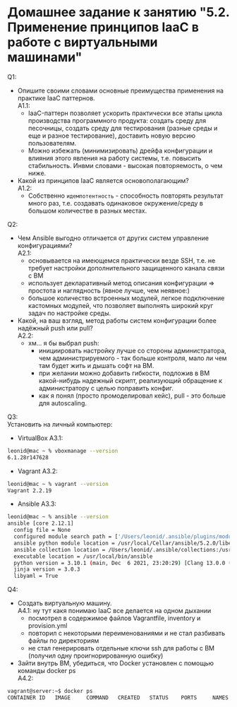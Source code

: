 # Домашнее задание к занятию "5.2. Применение принципов IaaC в работе с виртуальными машинами"

Q1:
- Опишите своими словами основные преимущества применения на практике IaaC паттернов.  
A1.1:
  - IaaC-паттерн позволяет ускорить практически все этапы цикла производства программного продукта: создать среду для песочницы, создать среду для тестирования (разные среды и еще и разное тестирование), доставить новую версию пользователям.
  - Можно избежать (минимизировать) дрейфа конфигурации и влияния этого явления на работу системы, т.е. повысить стабильность. Инвми словами - высокая повторяемость, о чем ниже.
- Какой из принципов IaaC является основополагающим?  
A1.2:
  - Собственно `идемпотентность` - способность повторять результат много раз, т.е. создавать одинаковое окружение/среду в большом количестве в разных местах.


Q2:
- Чем Ansible выгодно отличается от других систем управление конфигурациями?  
A2.1:
  - основывается на имеющемся практически везде SSH, т.е. не требует настройки дополнительного защищенного канала связи с ВМ
  - использует декларативный метод описания конфигурации => простота и наглядность (явное лучше, чем неявное:)
  - большое количество встроенных модулей, легкое подключение кастомных модулей, что позволяет выполнять широкий круг задач по настройке среды.
- Какой, на ваш взгляд, метод работы систем конфигурации более надёжный push или pull?  
A2.2:
  - хм... я бы выбрал push:
    - инициировать настройку лучше со стороны администратора, чем администрируемого - так больше контроля, мало ли чем там будет жить и дышать софт на ВМ.
    - при желании можно добавить гибкости, подложив в ВМ какой-нибудь надежный скрипт, реализующий обращение к администратору с целью поправить конфиг.
    - как я понял (просто промоделировал кейс), pull - это больше для autoscaling.

Q3:  
Установить на личный компьютер:

- VirtualBox
A3.1:  
```bash
leonid@mac ~ % vboxmanage --version
6.1.28r147628
```
- Vagrant
A3.2:
```bash
leonid@mac ~ % vagrant --version
Vagrant 2.2.19
```
- Ansible
A3.3:
```bash
leonid@mac ~ % ansible --version
ansible [core 2.12.1]
  config file = None
  configured module search path = ['/Users/leonid/.ansible/plugins/modules', '/usr/share/ansible/plugins/modules']
  ansible python module location = /usr/local/Cellar/ansible/5.2.0/libexec/lib/python3.10/site-packages/ansible
  ansible collection location = /Users/leonid/.ansible/collections:/usr/share/ansible/collections
  executable location = /usr/local/bin/ansible
  python version = 3.10.1 (main, Dec  6 2021, 23:20:29) [Clang 13.0.0 (clang-1300.0.29.3)]
  jinja version = 3.0.3
  libyaml = True
```

Q4:
- Создать виртуальную машину.  
A4.1: ну тут какя понимаю IaaC все делается на одном дыхании
  - посмотрел в содержимое файлов Vagrantfile, inventory и provision.yml
  - повторил с некоторыми переименованиями и не стал разбивать файлы по директориям
  - не стал генерировать отдельные ключи ssh для работы с ВМ (получил одну проигнорированную ошибку)
- Зайти внутрь ВМ, убедиться, что Docker установлен с помощью команды docker ps   
A4.2:
```bash
vagrant@server:~$ docker ps
CONTAINER ID   IMAGE     COMMAND   CREATED   STATUS    PORTS     NAMES
```
